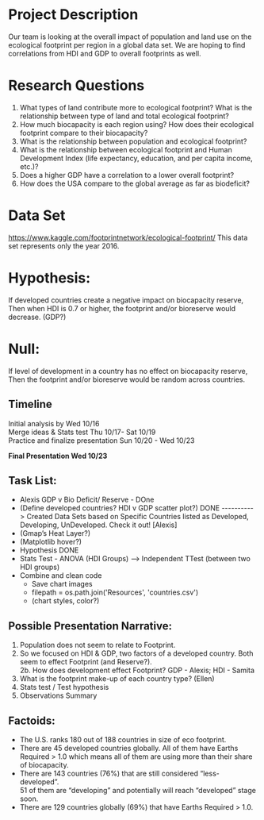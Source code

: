 # Project Description
Our team is looking at the overall impact of population and land use on the ecological footprint per region in a global data set.  We are hoping to find correlations from HDI and GDP to overall footprints as well.

# Research Questions
1. What types of land contribute more to ecological footprint? What is the relationship between type of land and total ecological footprint?
2. How much biocapacity is each region using? How does their ecological footprint compare to their biocapacity?
3. What is the relationship between population and ecological footprint?
4. What is the relationship between ecological footprint and Human Development Index (life expectancy, education, and per capita income, etc.)? 
5. Does a higher GDP have a correlation to a lower overall footprint?
6. How does the USA compare to the global average as far as biodeficit?

# Data Set
https://www.kaggle.com/footprintnetwork/ecological-footprint/
This data set represents only the year 2016.

# Hypothesis:
If developed countries create a negative impact on biocapacity reserve,<br>
Then when HDI is 0.7 or higher, the footprint and/or bioreserve would decrease. (GDP?)

# Null: 
If level of development in a country has no effect on biocapacity reserve,<br>
Then the footprint and/or bioreserve would be random across countries.

## Timeline
Initial analysis by Wed 10/16<br>
Merge ideas & Stats test Thu 10/17- Sat 10/19<br>
Practice and finalize presentation Sun 10/20 - Wed 10/23<br>

**Final Presentation Wed 10/23**

## Task List:
- Alexis GDP v Bio Deficit/ Reserve - DOne
- (Define developed countries? HDI v GDP scatter plot?) DONE
----------> Created Data Sets based on Specific Countries listed as Developed, Developing, UnDeveloped.  Check it out! [Alexis]
- (Gmap’s Heat Layer?)
- (Matplotlib hover?)
- Hypothesis DONE
- Stats Test - ANOVA (HDI Groups) —> Independent TTest (between two HDI groups)
- Combine and clean code 
    - Save chart images
    - filepath = os.path.join('Resources', 'countries.csv')
    - (chart styles, color?)
    
## Possible Presentation Narrative:
1. Population does not seem to relate to Footprint.
2. So we focused on HDI & GDP, two factors of a developed country. Both seem to effect Footprint (and Reserve?).<br> 
2b. How does development effect Footprint? GDP - Alexis; HDI - Samita
3. What is the footprint make-up of each country type? (Ellen)
5. Stats test / Test hypothesis
6. Observations Summary

## Factoids:
- The U.S. ranks 180 out of 188 countries in size of eco footprint. 
- There are 45 developed countries globally. All of them have Earths Required > 1.0 which means all of them are using more than their share of biocapacity. 
- There are 143 countries (76%) that are still considered “less-developed”.<br>
51 of them are “developing” and potentially will reach “developed” stage soon.
- There are 129 countries globally (69%) that have Earths Required > 1.0.